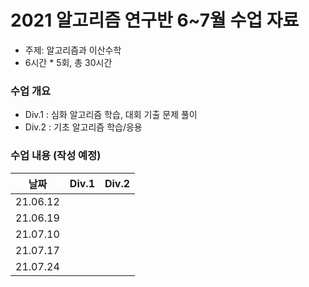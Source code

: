# 2021 알고리즘 연구반 6~7월 수업 자료

* 주제: 알고리즘과 이산수학
* 6시간 * 5회, 총 30시간

### 수업 개요

* Div.1 : 심화 알고리즘 학습, 대회 기출 문제 풀이
* Div.2 : 기초 알고리즘 학습/응용

### 수업 내용 (작성 예정)

| 날짜     | Div.1 | Div.2 |
| -------- | ----- | ----- |
| 21.06.12 |       |       |
| 21.06.19 |       |       |
| 21.07.10 |       |       |
| 21.07.17 |       |       |
| 21.07.24 |       |       |

